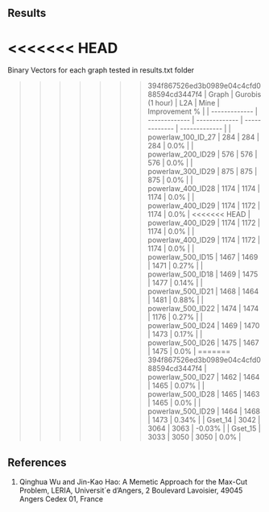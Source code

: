 
## Results

<<<<<<< HEAD
=======
Binary Vectors for each graph tested in results.txt folder

>>>>>>> 394f867526ed3b0989e04c4cfd088594cd3447f4
| Graph  | Gurobis (1 hour) | L2A | Mine | Improvement % |
| ------------- | ------------- | ------------- | ------------- | ------------- | 
| powerlaw_100_ID_27 | 284 | 284 | 284 | 0.0% | 
| powerlaw_200_ID29 | 576 | 576 | 576 | 0.0% | 
| powerlaw_300_ID29 | 875 | 875 | 875 | 0.0% | 
| powerlaw_400_ID28 | 1174 | 1174 | 1174 | 0.0% | 
| powerlaw_400_ID29 | 1174 | 1172 | 1174 | 0.0% | 
<<<<<<< HEAD
| powerlaw_400_ID29 | 1174 | 1172 | 1174 | 0.0% | 
| powerlaw_400_ID29 | 1174 | 1172 | 1174 | 0.0% | 
| powerlaw_500_ID15 | 1467 | 1469 | 1471 | 0.27% | 
| powerlaw_500_ID18 | 1469 | 1475 | 1477 | 0.14% | 
| powerlaw_500_ID21 | 1468 | 1464 | 1481 | 0.88% | 
| powerlaw_500_ID22 | 1474 | 1474 | 1176 | 0.27% | 
| powerlaw_500_ID24 | 1469 | 1470 | 1473 | 0.17% | 
| powerlaw_500_ID26 | 1475 | 1467 | 1475 | 0.0% | 
=======
>>>>>>> 394f867526ed3b0989e04c4cfd088594cd3447f4
| powerlaw_500_ID27 | 1462 | 1464 | 1465 | 0.07% | 
| powerlaw_500_ID28 | 1465 | 1463 | 1465 | 0.0% | 
| powerlaw_500_ID29 | 1464 | 1468 | 1473 | 0.34% | 
| Gset_14 | 3042 | 3064 | 3063 | -0.03% | 
| Gset_15 | 3033 | 3050 | 3050 | 0.0% | 

## References

1) Qinghua Wu and Jin-Kao Hao: A Memetic Approach for the Max-Cut Problem, LERIA, Universit´e d’Angers, 2 Boulevard Lavoisier, 49045 Angers Cedex 01, France
